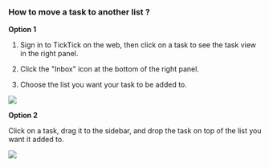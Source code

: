 ### How to move a task to another list ?

**Option 1**

1. Sign in to TickTick on the web, then click on a task to see the task view in the right panel.

2. Click the "Inbox" icon at the bottom of the right panel.

3. Choose the list you want your task to be added to.

![](../../../images/ticktick-web-version/task/2.6.16.1.png)

**Option 2**

Click on a task, drag it to the sidebar, and drop the task on top of the list you want it added to.

![](../../../images/ticktick-web-version/task/2.6.16.2.png)

